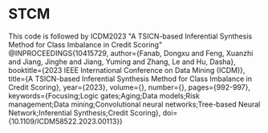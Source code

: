 # STCM
This code is followed by ICDM2023 "A TSICN-based Inferential Synthesis Method for Class Imbalance in Credit Scoring"
@INPROCEEDINGS{10415729,
  author={Fanab, Dongxu and Feng, Xuanzhi and Jiang, Jinghe and Jiang, Yuming and Zhang, Le and Hu, Dasha},
  booktitle={2023 IEEE International Conference on Data Mining (ICDM)}, 
  title={A TSICN-based Inferential Synthesis Method for Class Imbalance in Credit Scoring}, 
  year={2023},
  volume={},
  number={},
  pages={992-997},
  keywords={Focusing;Logic gates;Aging;Data models;Risk management;Data mining;Convolutional neural networks;Tree-based Neural Network;Inferential Synthesis;Credit Scoring},
  doi={10.1109/ICDM58522.2023.00113}}

